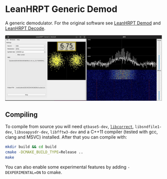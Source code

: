 # LeanHRPT Generic Demod

A generic demodulator. For the original software see [LeanHRPT Demod](https://github.com/Xerbo/LeanHRPT-Demod) and [LeanHRPT Decode](https://github.com/Xerbo/LeanHRPT-Decode).

![Screenshot of LeanHRPT-Demod demodulating Cloudsat](images/example.webp)

## Compiling

To compile from source you will need `qtbase5-dev`, [`libcorrect`](https://github.com/quiet/libcorrect), `libsndfile1-dev`, `libsoapysdr-dev`, `libfftw3-dev` and a C++11 compiler (tested with gcc, clang and MSVC) installed. After that you can compile with:

```sh
mkdir build && cd build
cmake -DCMAKE_BUILD_TYPE=Release ..
make
```
You can also enable some experimental features by adding `-DEXPERIMENTAL=ON` to cmake.
